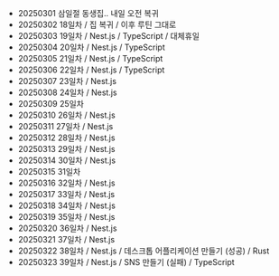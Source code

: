 - 20250301 삼일절 동생집.. 내일 오전 복귀
- 20250302 18일차 / 집 복귀 / 이후 루틴 그대로
- 20250303 19일차 / Nest.js / TypeScript / 대체휴일
- 20250304 20일차 / Nest.js / TypeScript
- 20250305 21일차 / Nest.js / TypeScript
- 20250306 22일차 / Nest.js / TypeScript
- 20250307 23일차 / Nest.js
- 20250308 24일차 / Nest.js
- 20250309 25일차
- 20250310 26일차 / Nest.js
- 20250311 27일차 / Nest.js
- 20250312 28일차 / Nest.js
- 20250313 29일차 / Nest.js
- 20250314 30일차 / Nest.js
- 20250315 31일차
- 20250316 32일차 / Nest.js
- 20250317 33일차 / Nest.js
- 20250318 34일차 / Nest.js
- 20250319 35일차 / Nest.js
- 20250320 36일차 / Nest.js
- 20250321 37일차 / Nest.js
- 20250322 38일차 / Nest.js / 데스크톱 어플리케이션 만들기 (성공) / Rust
- 20250323 39일차 / Nest.js / SNS 만들기 (실패) / TypeScript
